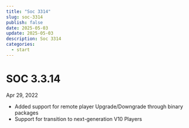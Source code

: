 ```yaml
---
title: "Soc 3314"
slug: soc-3314
publish: false
date: 2025-05-03
update: 2025-05-03
description: Soc 3314
categories:
  - start
---
```


SOC 3.3.14
==========

Apr 29, 2022

* Added support for remote player Upgrade/Downgrade through binary packages
* Support for transition to next-generation V10 Players
